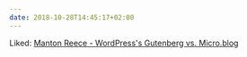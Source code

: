 ```yaml
---
date: 2018-10-28T14:45:17+02:00
---
```


Liked: [Manton Reece - WordPress's Gutenberg vs. Micro.blog](https://www.manton.org/2018/10/23/wordpresss-gutenberg-vs.html)
